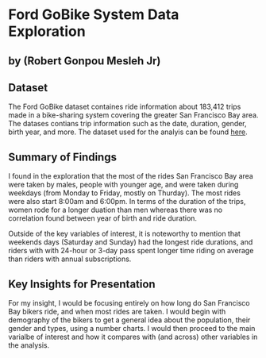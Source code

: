 # Ford GoBike System Data Exploration
## by (Robert Gonpou Mesleh Jr)


## Dataset

The Ford GoBike dataset containes ride information about 183,412 trips made in a bike-sharing system covering the greater San Francisco Bay area. The datases contians trip information such as the date, duration, gender, birth year, and more. The dataset used for the analyis can be found [here](https://app.box.com/s/usyz52rkksbqpzuqe8rg0qi50ofngzne).


## Summary of Findings

I found in the exploration that the most of the rides San Francisco Bay area were taken by males, people with younger age, and were taken during weekdays (from Monday to Friday, mostly on Thurday). The most rides were also start 8:00am and 6:00pm. In terms of the duration of the trips, women rode for a longer duation than men whereas there was no correlation found between year of birth and ride duration. 

Outside of the key variables of interest, it is noteworthy to mention that weekends days (Saturday and Sunday) had the longest ride durations, and riders with with 24-hour or 3-day pass spent longer time riding on average than riders with annual subscriptions.


## Key Insights for Presentation

For my insight, I would be focusing entirely on how long do San Francisco Bay bikers ride, and when most rides are taken. I would begin with demography of the bikers to get a general idea about the population, their gender and types, using a number charts. I would then proceed to the main varialbe of interest and how it compares with (and across) other variables in the analysis.

